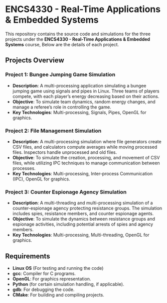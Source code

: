 # ENCS4330 - Real-Time Applications & Embedded Systems

This repository contains the source code and simulations for the three projects under the **ENCS4330 - Real-Time Applications & Embedded Systems** course, Below are the details of each project.

## Projects Overview

### Project 1: Bungee Jumping Game Simulation

- **Description**: A multi-processing application simulating a bungee jumping game using signals and pipes in Linux. Three teams of players compete, with each player’s energy decreasing based on their actions.
- **Objective**: To simulate team dynamics, random energy changes, and manage a referee’s role in controlling the game.
- **Key Technologies**: Multi-processing, Signals, Pipes, OpenGL for graphics.

### Project 2: File Management Simulation

- **Description**: A multi-processing simulation where file generators create CSV files, and calculators compute averages while moving processed files. Inspectors handle unprocessed and old files.
- **Objective**: To simulate the creation, processing, and movement of CSV files, while utilizing IPC techniques to manage communication between processes.
- **Key Technologies**: Multi-processing, Inter-process Communication (IPC), OpenGL for graphics.

### Project 3: Counter Espionage Agency Simulation

- **Description**: A multi-threading and multi-processing simulation of a counter-espionage agency protecting resistance groups. The simulation includes spies, resistance members, and counter espionage agents.
- **Objective**: To simulate the dynamics between resistance groups and espionage activities, including potential arrests of spies and agency members.
- **Key Technologies**: Multi-processing, Multi-threading, OpenGL for graphics.

## Requirements

- **Linux OS** (For testing and running the code)
- **gcc**: Compiler for C programs.
- **OpenGL**: For graphics representation.
- **Python** (for certain simulation handling, if applicable).
- **gdb**: For debugging the code.
- **CMake**: For building and compiling projects.
